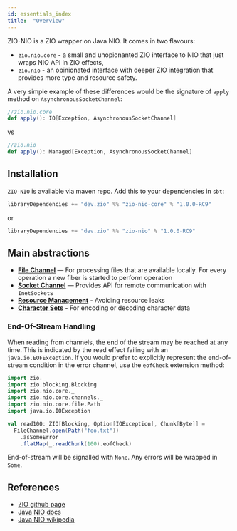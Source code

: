 ```yaml
---
id: essentials_index
title:  "Overview"
---
```


ZIO-NIO is a ZIO wrapper on Java NIO. It comes in two flavours:

 - `zio.nio.core` - a small and unopionanted ZIO interface to NIO that just wraps NIO API in ZIO effects,
 - `zio.nio` - an opinionated interface with deeper ZIO integration that provides more type and resource safety.

A very simple example of these differences would be the signature of `apply` method on `AsynchronousSocketChannel`:
```scala
//zio.nio.core
def apply(): IO[Exception, AsynchronousSocketChannel]
```
vs
```scala
//zio.nio
def apply(): Managed[Exception, AsynchronousSocketChannel]
```

## Installation

`ZIO-NIO` is available via maven repo. Add this to your dependencies in `sbt`:

```scala
libraryDependencies += "dev.zio" %% "zio-nio-core" % "1.0.0-RC9"
```
or
```scala
libraryDependencies += "dev.zio" %% "zio-nio" % "1.0.0-RC9"
```

## Main abstractions

 - **[File Channel](files.md)** — For processing files that are available locally. For every operation a new fiber is started to perform operation
 - **[Socket Channel](sockets.md)** — Provides API for remote communication with `InetSocket`s
 - **[Resource Management](resources.md)** - Avoiding resource leaks
 - **[Character Sets](charsets.md)** - For encoding or decoding character data

### End-Of-Stream Handling

When reading from channels, the end of the stream may be reached at any time. This is indicated by the read effect failing with an `java.io.EOFException`. If you would prefer to explicitly represent the end-of-stream condition in the error channel, use the `eofCheck` extension method:

```scala mdoc:silent
import zio._
import zio.blocking.Blocking
import zio.nio.core._
import zio.nio.core.channels._
import zio.nio.core.file.Path
import java.io.IOException

val read100: ZIO[Blocking, Option[IOException], Chunk[Byte]] =
  FileChannel.open(Path("foo.txt"))
    .asSomeError
    .flatMap(_.readChunk(100).eofCheck)
```

End-of-stream will be signalled with `None`. Any errors will be wrapped in `Some`.

## References

 - [ZIO github page](http://github.com/zio/zio)
 - [Java NIO docs](https://docs.oracle.com/javase/8/docs/api/java/nio/package-summary.html)
 - [Java NIO wikipedia](https://en.wikipedia.org/wiki/Non-blocking_I/O_(Java))
